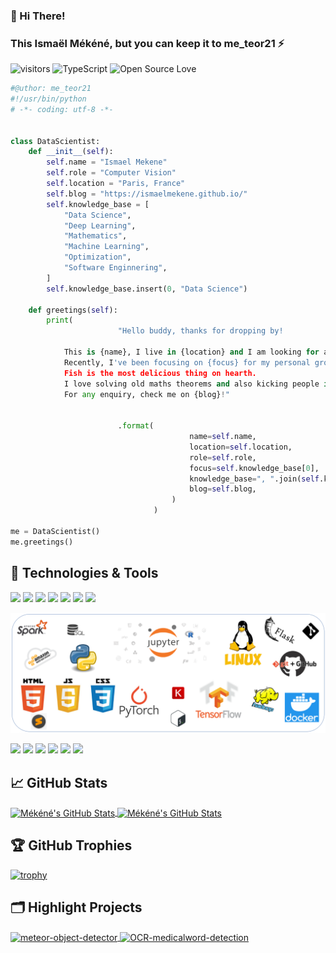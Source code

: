 ### 👋 Hi There! 
### This Ismaël Mékéné, but you can keep it to me_teor21 ⚡

<!--
**IsmaelMekene/IsmaelMekene** is a ✨ _special_ ✨ repository because its `README.md` (this file) appears on your GitHub profile.

Here are some ideas to get you started:

- 🔭 I’m currently working on ...
- 🌱 I’m currently learning ...
- 👯 I’m looking to collaborate on ...
- 🤔 I’m looking for help with ...
- 💬 Ask me about ...
- 📫 How to reach me: ...
- 😄 Pronouns: ...
- ⚡ Fun fact: ...
👋


-->
![visitors](https://visitor-badge.laobi.icu/badge?page_id=IsmaelMekene.IsmaelMekene)
![TypeScript](https://badges.frapsoft.com/typescript/code/typescript.png?v=101)
![Open Source Love](https://badges.frapsoft.com/os/v1/open-source.svg?v=102)<!--(https://github.com/ellerbrock/open-source-badge/)-->  


```python
#@uthor: me_teor21
#!/usr/bin/python
# -*- coding: utf-8 -*-


class DataScientist:
    def __init__(self):
        self.name = "Ismael Mekene"
        self.role = "Computer Vision"
        self.location = "Paris, France"
        self.blog = "https://ismaelmekene.github.io/"
        self.knowledge_base = [
            "Data Science",
            "Deep Learning",
            "Mathematics",
            "Machine Learning",
            "Optimization",
            "Software Enginnering",
        ]
        self.knowledge_base.insert(0, "Data Science")

    def greetings(self):
        print(
                        "Hello buddy, thanks for dropping by!
            
            This is {name}, I live in {location} and I am looking for a internship in {role}.
            Recently, I've been focusing on {focus} for my personal growth.
            Fish is the most delicious thing on hearth.
            I love solving old maths theorems and also kicking people in the head.
            For any enquiry, check me on {blog}!"
                        
                        
                        .format(                            
                                        name=self.name,
                                        location=self.location,
                                        role=self.role,
                                        focus=self.knowledge_base[0],
                                        knowledge_base=", ".join(self.knowledge_base[1:]),
                                        blog=self.blog,
                                    )
                                )

me = DataScientist()
me.greetings()

```

## 🔧 Technologies & Tools

![](https://img.shields.io/badge/OS-Linux-informational?style=flat&logo=linux&logoColor=white&color=6aa6f8)
![](https://img.shields.io/badge/Editor-VS_Code-informational?style=flat&logo=visual-studio-code&logoColor=white&color=6aa6f8)
![](https://img.shields.io/badge/Editor-Sublim_Text-informational?style=flat&logo=sublim-text&logoColor=white&color=6aa6f8)
![](https://img.shields.io/badge/Code-Python-informational?style=flat&logo=python&logoColor=white&color=6aa6f8)
![](https://img.shields.io/badge/code-Juputer_Notebook-informational?style=flat&logo=jupyter-notebook&logoColor=white&color=6aa6f8)
![](https://img.shields.io/badge/Code-JavaScript-informational?style=flat&logo=javascript&logoColor=white&color=6aa6f8)
![](https://img.shields.io/badge/Shell-Bash-informational?style=flat&logo=gnu-bash&logoColor=white&color=6aa6f8)

<p align="center">
  <img src="https://github.com/IsmaelMekene/Metaheuristics--Stochastic-Optimization/blob/main/images/theprev.png"/>
</p>

![](https://img.shields.io/badge/Tools-Docker-informational?style=flat&logo=docker&logoColor=white&color=6aa6f8)
![](https://img.shields.io/badge/Tools-AWS-informational?style=flat&logo=aws&logoColor=white&color=6aa6f8)
![](https://img.shields.io/badge/Tools-Tensorflow-informational?style=flat&logo=tensorflow&logoColor=white&color=6aa6f8)
![](https://img.shields.io/badge/Tools-Pytorch-informational?style=flat&logo=pytorch&logoColor=white&color=6aa6f8)
![](https://img.shields.io/badge/Tools-Hadoop-informational?style=flat&logo=hadoop&logoColor=white&color=6aa6f8)
![](https://img.shields.io/badge/Tools-Sql-informational?style=flat&logo=sql&logoColor=white&color=6aa6f8)





## &#x1f4c8; GitHub Stats

<a href="https://github.com/IsmaelMekene/IsmaelMekene">
  <img align="center" src="https://github-readme-stats.vercel.app/api/top-langs/?username=IsmaelMekene&hide=c%2B%2B,c,html&title_color=6aa6f8&text_color=8a919a&icon_color=6aa6f8&bg_color=0e1116" alt="Mékéné's GitHub Stats" />
</a>

<a href="https://github.com/IsmaelMekene/IsmaelMekene">
  <img align="center" src="https://github-readme-stats.vercel.app/api?username=IsmaelMekene&show_icons=true&line_height=27&count_private=true&title_color=6aa6f8&text_color=8a919a&icon_color=6aa6f8&bg_color=0e1116" alt="Mékéné's GitHub Stats" />
</a>

## 🏆 GitHub Trophies

[![trophy](https://github-profile-trophy.vercel.app/?username=IsmaelMekene&theme=nord&column=7)](https://github.com/IsmaelMekene)


## 🗂️ Highlight Projects

<a href="https://github.com/IsmaelMekene/meteor-object-detector">
  <img align="center" src="https://github-readme-stats.vercel.app/api/pin/?username=IsmaelMekene&repo=meteor-object-detector&show_icons=true&line_height=27&title_color=6aa6f8&text_color=8a919a&icon_color=6aa6f8&bg_color=0e1116" alt="meteor-object-detector" />
</a>

<a href="https://github.com/IsmaelMekene/OCR-medicalword-detection">
  <img align="center" src="https://github-readme-stats.vercel.app/api/pin/?username=IsmaelMekene&repo=OCR-medicalword-detection&show_icons=true&line_height=27&title_color=6aa6f8&text_color=8a919a&icon_color=6aa6f8&bg_color=0e1116" alt="OCR-medicalword-detection" />
</a>
